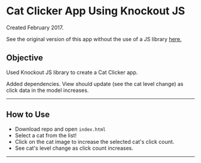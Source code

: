 # Cat Clicker App Using Knockout JS
Created February 2017.

See the original version of this app without the use of a JS library [here.](https://github.com/burieberry/cat-clicker)

## Objective

Used Knockout JS library to create a Cat Clicker app.

Added dependencies. View should update (see the cat level change) as click data in the model increases.

***

## How to Use

- Download repo and open `index.html`
- Select a cat from the list!
- Click on the cat image to increase the selected cat's click count.
- See cat's level change as click count increases.

***


